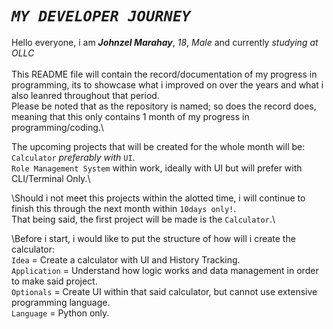 # _`MY DEVELOPER JOURNEY`_

Hello everyone, i am **_Johnzel Marahay_**, _18_, _Male_ and currently _studying at OLLC_\
\
This README file will contain the record/documentation of my progress in programming, its to showcase what i improved on
over the years and what i also leanred throughout that period.\
Please be noted that as the repository is named; so does the record does, meaning that this only contains 1 month of my
progress in programming/coding.\


The upcoming projects that will be created for the whole month will be:\
`Calculator` _preferably with_ `UI`.\
`Role Management System` within work, ideally with UI but will prefer with CLI/Terminal Only.\


\Should i not meet this projects within the alotted time, i will continue to finish this through the next month within `10days only!`.\
That being said, the first project will be made is the `Calculator`.\


\Before i start, i would like to put the structure of how will i create the calculator:\
`Idea` = Create a calculator with UI and History Tracking.\
`Application` = Understand how logic works and data management in order to make said project.\
`Optionals` = Create UI within that said calculator, but cannot use extensive programming language.\
`Language` = Python only.